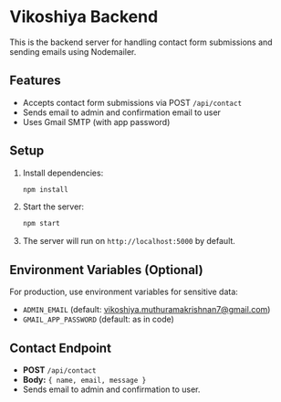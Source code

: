 # Vikoshiya Backend

This is the backend server for handling contact form submissions and sending emails using Nodemailer.

## Features
- Accepts contact form submissions via POST `/api/contact`
- Sends email to admin and confirmation email to user
- Uses Gmail SMTP (with app password)

## Setup

1. Install dependencies:
   ```bash
   npm install
   ```

2. Start the server:
   ```bash
   npm start
   ```

3. The server will run on `http://localhost:5000` by default.

## Environment Variables (Optional)
For production, use environment variables for sensitive data:
- `ADMIN_EMAIL` (default: vikoshiya.muthuramakrishnan7@gmail.com)
- `GMAIL_APP_PASSWORD` (default: as in code)

## Contact Endpoint
- **POST** `/api/contact`
- **Body:** `{ name, email, message }`
- Sends email to admin and confirmation to user. 